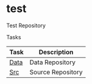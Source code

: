 # test
Test Repository


  Tasks
  
  Task   | Description
  ------ | -------------
  [Data](../blob/data) | Data Repository
  [Src](../blob/src) | Source Repository

